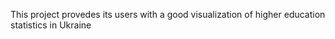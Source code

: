 This project provedes its users with a good visualization of higher education statistics in Ukraine
